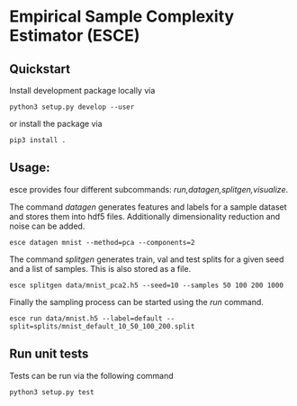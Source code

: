 # Empirical Sample Complexity Estimator (ESCE)

## Quickstart

Install development package locally via

```
python3 setup.py develop --user
```

or install the package via

```
pip3 install .
```

## Usage:

esce provides four different subcommands: *run,datagen,splitgen,visualize*.

The command *datagen* generates features and labels for a sample dataset and stores them into hdf5 files.
Additionally dimensionality reduction and noise can be added.

```
esce datagen mnist --method=pca --components=2
```

The command *splitgen* generates train, val and test splits for a given seed and a list of samples.
This is also stored as a file.

```
esce splitgen data/mnist_pca2.h5 --seed=10 --samples 50 100 200 1000
```

Finally the sampling process can be started using the *run* command.

```
esce run data/mnist.h5 --label=default --split=splits/mnist_default_10_50_100_200.split
```

## Run unit tests

Tests can be run via the following command

```
python3 setup.py test
```

